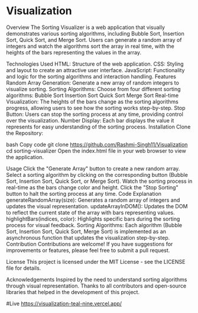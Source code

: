 # Visualization
Overview
The Sorting Visualizer is a web application that visually demonstrates various sorting algorithms, including Bubble Sort, Insertion Sort, Quick Sort, and Merge Sort. Users can generate a random array of integers and watch the algorithms sort the array in real time, with the heights of the bars representing the values in the array.

Technologies Used
HTML: Structure of the web application.
CSS: Styling and layout to create an attractive user interface.
JavaScript: Functionality and logic for the sorting algorithms and interaction handling.
Features
Random Array Generation: Generate a new array of random integers to visualize sorting.
Sorting Algorithms: Choose from four different sorting algorithms:
Bubble Sort
Insertion Sort
Quick Sort
Merge Sort
Real-time Visualization: The heights of the bars change as the sorting algorithms progress, allowing users to see how the sorting works step-by-step.
Stop Button: Users can stop the sorting process at any time, providing control over the visualization.
Number Display: Each bar displays the value it represents for easy understanding of the sorting process.
Installation
Clone the Repository:

bash
Copy code
git clone https://github.com/Rashmi-Singh11/Visualization
cd sorting-visualizer
Open the index.html file in your web browser to view the application.

Usage
Click the "Generate Array" button to create a new random array.
Select a sorting algorithm by clicking on the corresponding button (Bubble Sort, Insertion Sort, Quick Sort, or Merge Sort).
Watch the sorting process in real-time as the bars change color and height.
Click the "Stop Sorting" button to halt the sorting process at any time.
Code Explanation
generateRandomArray(size): Generates a random array of integers and updates the visual representation.
updateArrayInDOM(): Updates the DOM to reflect the current state of the array with bars representing values.
highlightBars(indices, color): Highlights specific bars during the sorting process for visual feedback.
Sorting Algorithms: Each algorithm (Bubble Sort, Insertion Sort, Quick Sort, Merge Sort) is implemented as an asynchronous function that updates the visualization step-by-step.
Contribution
Contributions are welcome! If you have suggestions for improvements or features, please feel free to submit a pull request.

License
This project is licensed under the MIT License - see the LICENSE file for details.

Acknowledgements
Inspired by the need to understand sorting algorithms through visual representation.
Thanks to all contributors and open-source libraries that helped in the development of this project.

#Live
https://visualization-teal-nine.vercel.app/
